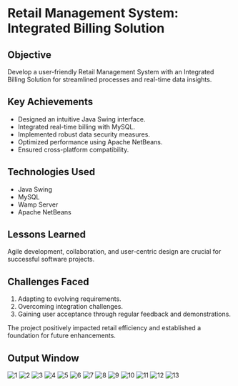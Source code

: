 # Retail Management System: Integrated Billing Solution

## Objective
Develop a user-friendly Retail Management System with an Integrated Billing Solution for streamlined processes and real-time data insights.

## Key Achievements
- Designed an intuitive Java Swing interface.
- Integrated real-time billing with MySQL.
- Implemented robust data security measures.
- Optimized performance using Apache NetBeans.
- Ensured cross-platform compatibility.

## Technologies Used
- Java Swing
- MySQL
- Wamp Server
- Apache NetBeans

## Lessons Learned
Agile development, collaboration, and user-centric design are crucial for successful software projects.

## Challenges Faced
1. Adapting to evolving requirements.
2. Overcoming integration challenges.
3. Gaining user acceptance through regular feedback and demonstrations.

The project positively impacted retail efficiency and established a foundation for future enhancements.

## Output Window
![1](https://github.com/TarunPatil001/SuperMarketBillingSystem/assets/87746946/565893bf-ef80-4c26-ab36-f9f9990a91d0)
![2](https://github.com/TarunPatil001/SuperMarketBillingSystem/assets/87746946/7152d6e9-0a67-4027-9d3a-8f52414b7f78)
![3](https://github.com/TarunPatil001/SuperMarketBillingSystem/assets/87746946/3bf2b683-94e9-40cc-8262-2dc39fc00c30)
![4](https://github.com/TarunPatil001/SuperMarketBillingSystem/assets/87746946/7233a4dc-f16c-4c7a-b7ec-aa810d153b51)
![5](https://github.com/TarunPatil001/SuperMarketBillingSystem/assets/87746946/742140a3-373e-4149-9075-32149c5ff283)
![6](https://github.com/TarunPatil001/SuperMarketBillingSystem/assets/87746946/9b178c98-663b-4ade-8cfc-535823fbb50f)
![7](https://github.com/TarunPatil001/SuperMarketBillingSystem/assets/87746946/fe1629f2-d378-40aa-8e89-225050d389b1)
![8](https://github.com/TarunPatil001/SuperMarketBillingSystem/assets/87746946/91b33ad2-37f7-4446-9c97-47f14168be38)
![9](https://github.com/TarunPatil001/SuperMarketBillingSystem/assets/87746946/85f21d58-b123-437e-b2f9-4431155dbfa5)
![10](https://github.com/TarunPatil001/SuperMarketBillingSystem/assets/87746946/ad94c853-db85-466b-8823-1f3668175f6e)
![11](https://github.com/TarunPatil001/SuperMarketBillingSystem/assets/87746946/ba73a6f3-8efc-4e80-8139-86df3bd1f65d)
![12](https://github.com/TarunPatil001/SuperMarketBillingSystem/assets/87746946/d10c133a-c5ad-425a-95bf-24876a71f614)
![13](https://github.com/TarunPatil001/SuperMarketBillingSystem/assets/87746946/60310102-c11d-481e-a2d4-eb78be815e8b)
